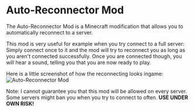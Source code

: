 Auto-Reconnector Mod
====================
The Auto-Reconnector Mod is a Minecraft modification that allows you to automatically reconnect to a server.

This mod is very useful for example when you try connect to a full server: Simply connect once to it and the mod will try to reconnect you as long as you aren't connected successfully. Once you are connected though, you will hear a sound, telling you that you are now ready to play.

Here is a little screenshot of how the reconnecting looks ingame:
![Auto-Reconnector Mod](http://puu.sh/iWl0E/2c051d1295.jpg)

Note: I cannot guarantee you that this mod will be allowed on every server. Some servers might ban you when you try to connect to often. __USE UNDER OWN RISK!__